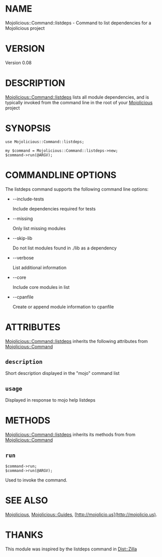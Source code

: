 # NAME

Mojolicious::Command::listdeps - Command to list dependencies for a 
Mojolicious project

# VERSION

Version 0.08

# DESCRIPTION

[Mojolicious::Command::listdeps](https://metacpan.org/pod/Mojolicious::Command::listdeps) lists all module dependencies, and
is typically invoked from the command line in the root of your
[Mojolicious](https://metacpan.org/pod/Mojolicious) project

# SYNOPSIS

    use Mojolicious::Command::listdeps;

    my $command = Mojolicious::Command::listdeps->new;
    $command->run(@ARGV);

# COMMANDLINE OPTIONS

The listdeps command supports the following command line options:

- --include-tests

    Include dependencies required for tests

- --missing

    Only list missing modules

- --skip-lib

    Do not list modules found in ./lib as a dependency

- --verbose

    List additional information

- --core

    Include core modules in list

- --cpanfile

    Create or append module information to cpanfile

# ATTRIBUTES

[Mojolicious::Command::listdeps](https://metacpan.org/pod/Mojolicious::Command::listdeps) inherits the following attributes
from [Mojolicious::Command](https://metacpan.org/pod/Mojolicious::Command)

## `description`

Short description displayed in the "mojo" command list

## `usage`

Displayed in response to mojo help listdeps

# METHODS

[Mojolicious::Command::listdeps](https://metacpan.org/pod/Mojolicious::Command::listdeps) inherits its methods from 
from [Mojolicious::Command](https://metacpan.org/pod/Mojolicious::Command)

## `run`

    $command->run;
    $command->run(@ARGV);

Used to invoke the command.

# SEE ALSO

[Mojolicious](https://metacpan.org/pod/Mojolicious), [Mojolicious::Guides](https://metacpan.org/pod/Mojolicious::Guides), [http://mojolicio.us](http://mojolicio.us).

# THANKS

This module was inspired by the listdeps command in [Dist::Zilla](https://metacpan.org/pod/Dist::Zilla) 
